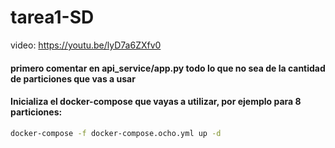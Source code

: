 # tarea1-SD

video: https://youtu.be/lyD7a6ZXfv0

#### primero comentar en api_service/app.py todo lo que no sea de la cantidad de particiones que vas a usar

#### Inicializa el docker-compose que vayas a utilizar, por ejemplo para 8 particiones:

```bash
docker-compose -f docker-compose.ocho.yml up -d
```

